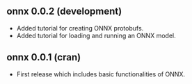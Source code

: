 ## onnx 0.0.2 (development)

- Added tutorial for creating ONNX protobufs.
- Added tutorial for loading and running an ONNX model.

## onnx 0.0.1 (cran)

- First release which includes basic functionalities of ONNX.
